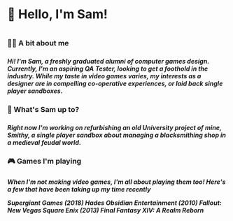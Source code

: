 <h1> 👋 Hello, I'm Sam! <h1>

<h3> 👨‍🦱 A bit about me <h3>
<h5> Hi! I'm Sam, a freshly graduated alumni of computer games design. Currently, I'm an aspiring QA Tester, looking to get a foothold in the industry. While my taste in video games varies, my interests as a designer are in compelling co-operative experiences, or laid back single player sandboxes.<h5>
  
<h3> 🤔 What's Sam up to? <h3>
<h5> Right now I'm working on refurbishing an old University project of mine, Smithy, a single player sandbox about managing a blacksmithing shop in a medieval feudal world. <h5>
  
<h3> 🎮 Games I'm playing <h3>
  
<h5> When I'm not making video games, I'm all about playing them too! Here's a few that have been taking up my time recently
  
Supergiant Games (*2018*) Hades
Obsidian Entertainment (*2010*) Fallout: New Vegas
Square Enix (*2013*) Final Fantasy XIV: A Realm Reborn <h5>

